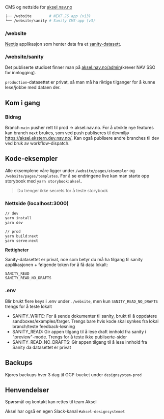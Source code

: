 CMS og nettside for [aksel.nav.no](https://aksel.nav.no/)

```sh
├── /website        # NEXT.JS app (v13)
└── /website/sanity # Sanity CMS-app (v3)
```

### /website

[Nextjs](https://nextjs.org/) applikasjon som henter data fra et [sanity-datasett](https://www.sanity.io/).

### /website/sanity

Det publiserte studioet finner man på [aksel.nav.no/admin](https://aksel.nav.no/admin)(krever NAV SSO for innlogging).

`production`-datasettet er privat, så man må ha riktige tilganger for å kunne lese/jobbe med dataen der.

## Kom i gang

### Bidrag

Branch `main` pusher rett til prod -> aksel.nav.no. For å utvikle nye features kan branch `next` brukes, som ved push publiseres til devmiljø https://aksel.ekstern.dev.nav.no/. Kan også publisere andre branches til dev ved bruk av workflow-dispatch.

## Kode-eksempler

Alle eksemplene våre ligger under `/website/pages/eksempler` og `/website/pages/templates`. For å se endringene live kan man starte opp storybook med `yarn storybook:aksel`.

> Du trenger ikke secrets for å teste storybook

### Nettside (localhost:3000)

```bash
// dev
yarn install
yarn dev

// prod
yarn build:next
yarn serve:next
```

**Rettigheter**

Sanity-datasettet er privat, noe som betyr du må ha tilgang til sanity applikasjonen + følgende token for å få data lokalt:

```env
SANITY_READ
SANITY_READ_NO_DRAFTS
```

### .env

Blir brukt flere keys i .env under `./website`, men kun `SANITY_READ_NO_DRAFTS` trengs for å teste lokalt

- SANITY_WRITE:
  For å sende dokumenter til sanity, brukt til å oppdatere sandboxes/examples/farger. Trengs bare hvis kode skal synkes fra lokal branch/teste feedback-løsning
- SANITY_READ: Gir appen tilgang til å lese draft innhold fra sanity i "preview"-mode. Trengs for å teste ikke publiserte-sider
- SANITY_READ_NO_DRAFTS: Gir appen tilgang til å lese innhold fra Sanity da datasettet er privat

## Backups

Kjøres backups hver 3 dag til GCP-bucket under `designsystem-prod`

## Henvendelser

Spørsmål og kontakt kan rettes til team Aksel

Aksel har også en egen Slack-kanal `#aksel-designsystemet`
